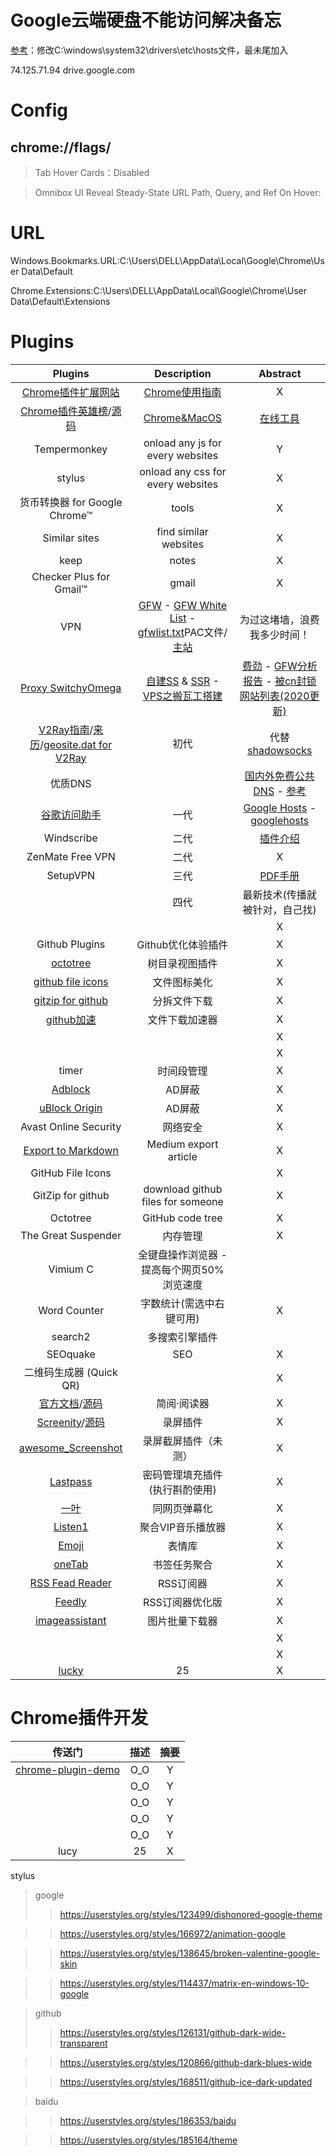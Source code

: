# Google云端硬盘不能访问解决备忘

[参考](hosts.md)：修改C:\windows\system32\drivers\etc\hosts文件，最未尾加入

74.125.71.94 drive.google.com

# Config
## chrome://flags/
>Tab Hover Cards：Disabled

>Omnibox UI Reveal Steady-State URL Path, Query, and Ref On Hover:

# URL

Windows.Bookmarks.URL:C:\Users\DELL\AppData\Local\Google\Chrome\User Data\Default

Chrome.Extensions:C:\Users\DELL\AppData\Local\Google\Chrome\User Data\Default\Extensions

# Plugins

| Plugins | Description | Abstract |
|:---:|:---:|:---:|
| [Chrome插件扩展网站](https://chrome.zzzmh.cn/index#ext) | [Chrome使用指南](https://github.com/nicejade/nice-front-end-tutorial/blob/master/tutorial/chrome-tutorial.md) | X |
| [Chrome插件英雄榜](https://www.v2fy.com/p/readme-chromeappheroes/)/[源码](https://github.com/zhaoolee/ChromeAppHeroes) | [Chrome&MacOS](https://github.com/nicejade/nice-front-end-tutorial/blob/master/tutorial/tools-tutorial.md#mac) | [在线工具](https://github.com/zhaoolee/OnlineToolsBook) |
| Tempermonkey | onload any js for every websites | Y |
| stylus | onload any css for every websites | X |
| 货币转换器 for Google Chrome™ | tools | X |
| Similar sites | find similar websites | X |
| keep | notes | X |
| Checker Plus for Gmail™ | gmail | X |
| VPN | [GFW](https://zh.wikipedia.org/wiki/%E9%98%B2%E7%81%AB%E9%95%BF%E5%9F%8E) - [GFW White List](https://github.com/R0uter/gfw_domain_whitelist) - [gfwlist.txt](https://raw.githubusercontent.com/gfwlist/gfwlist/master/gfwlist.txt)PAC文件/[主站](https://github.com/gfwlist/gfwlist) | 为过这堵墙，浪费我多少时间！ |
| [Proxy SwitchyOmega](https://eliyar.biz/AutoProxy-By-Shadowsocks-and-SwitchyOmega/) | [自建SS](https://github.com/TwoWater/Python/blob/master/Res/%E8%87%AA%E5%B7%B1%E6%90%AD%E5%BB%BAss%3Assr%E6%9C%8D%E5%8A%A1%E5%99%A8.md) & [SSR](https://cangshui.net/1260.html) - [VPS之搬瓦工搭建](https://www.jiongjun.cc/banwagong/15.html) | [费劲](https://github.com/shadowsocks/shadowsocks-windows/issues/1007) - [GFW分析报告](https://sites.google.com/site/wsydcz/home/fx) - [被cn封锁网站列表(2020更新)](http://www.waiping.net/gfw-list/) |
| [V2Ray指南](https://toutyrater.github.io/)/[来历](https://zh.wikipedia.org/wiki/V2Ray#:~:text=V2Ray%EF%BC%8C%E7%AE%80%E7%A7%B0V2%EF%BC%8C%E6%98%AF%E4%B8%80,%E4%BB%A5%E5%AF%B9%E6%AD%A4%E8%A1%A8%E7%A4%BA%E6%8A%97%E8%AE%AE%E3%80%82)/[geosite.dat for V2Ray](https://github.com/v2fly/domain-list-community) | 初代 | 代替[shadowsocks](https://github.com/shadowsocks/shadowsocks-windows) |
| 优质DNS |  | [国内外免费公共DNS](http://www.deadnine.com/anything/2018/0903/1411.html) - [参考](https://www.sordum.org/7952/dns-jumper-v2-2/) |
| [谷歌访问助手](https://chrome.zzzmh.cn/info?token=gocklaboggjfkolaknpbhddbaopcepfp) | 一代 | [Google Hosts](https://www.moerats.com/archives/114/) - [googlehosts](https://git.qvq.network/googlehosts/hosts/src/master/hosts-files/hosts) |
| Windscribe | 二代 | [插件介绍](https://blog.windscribe.com/new-browser-extensions-v3-73d518f0fad9) |
| ZenMate Free VPN | 二代 | X |
| SetupVPN | 三代 | [PDF手册](https://files.catbox.moe/pacr7n.pdf) |
|  | 四代 | 最新技术(传播就被针对，自己找)
| []() |  | X |
| Github Plugins | Github优化体验插件 | X |
| [octotree](https://chrome.google.com/webstore/search/octotree?utm_source=chrome-ntp-icon) | 树目录视图插件 | X |
| [github file icons](https://chrome.google.com/webstore/search/github%20file%20icon?utm_source=chrome-ntp-icon) | 文件图标美化 | X |
| [gitzip for github](https://chrome.google.com/webstore/search/gitzip%20for%20github?utm_source=chrome-ntp-icon) | 分拆文件下载 | X |
| [github加速](https://chrome.google.com/webstore/detail/github%E5%8A%A0%E9%80%9F/mfnkflidjnladnkldfonnaicljppahpg) | 文件下载加速器 | X |
| []() |  | X |
| []() |  | X |
| timer | 时间段管理 | X |
| [Adblock](https://chrome.google.com/webstore/detail/adblock-plus-free-ad-bloc/cfhdojbkjhnklbpkdaibdccddilifddb) | AD屏蔽 | X |
| [uBlock Origin](https://chrome.google.com/webstore/detail/ublock-origin/cjpalhdlnbpafiamejdnhcphjbkeiagm) | AD屏蔽 | X |
| Avast Online Security | 网络安全 | X |
| [Export to Markdown](https://github.com/madneal/export-to-markdown) | Medium export article | X |
| GitHub File Icons |  | X |
| GitZip for github | download github files for someone | X |
| Octotree | GitHub code tree | X |
| The Great Suspender | 内存管理 | X |
| Vimium C | 全键盘操作浏览器 - 提高每个网页50%浏览速度 |  |
| Word Counter | 字数统计(需选中右键可用) | X |
| search2 | 多搜索引擎插件|  |
| SEOquake | SEO | X |
| 二维码生成器 (Quick QR) |  | X |
| [官方文档](http://ksria.com/simpread/)/[源码](https://github.com/Kenshin/simpread) | 简阅·阅读器 | X |
| [Screenity](https://chrome.google.com/webstore/detail/screenity-screen-recorder/kbbdabhdfibnancpjfhlkhafgdilcnji)/[源码](https://github.com/alyssaxuu/screenity) | 录屏插件 | X |
| [awesome_Screenshot](https://chrome.google.com/webstore/detail/awesome-screenshot-screen/nlipoenfbbikpbjkfpfillcgkoblgpmj?hl=zh-CN) | 录屏截屏插件（未测） | X |
| [Lastpass](https://chrome.google.com/webstore/detail/lastpass-free-password-ma/hdokiejnpimakedhajhdlcegeplioahd?hl=zh-CN) | 密码管理填充插件(执行斟酌使用) | X |
| [一叶](https://chrome.google.com/webstore/detail/same-page/bldcellajihanglphncgjmceklbibjkk) | 同网页弹幕化 | X |
| [Listen1](https://chrome.google.com/webstore/detail/listen-1/indecfegkejajpaipjipfkkbedgaodbp/related) | 聚合VIP音乐播放器 | X |
| [Emoji](https://chrome.google.com/webstore/detail/emoji-keyboard-by-joypixe/ipdjnhgkpapgippgcgkfcbpdpcgifncb) | 表情库 | X |
| [oneTab](https://chrome.google.com/webstore/detail/onetab/chphlpgkkbolifaimnlloiipkdnihall) | 书签任务聚合 | X |
| [RSS Fead Reader](https://chrome.google.com/webstore/detail/rss-feed-reader/pnjaodmkngahhkoihejjehlcdlnohgmp) | RSS订阅器 | X |
| [Feedly](https://feedly.com/) | RSS订阅器优化版 | X |
| [imageassistant](https://chrome.google.com/webstore/detail/imageassistant-batch-imag/dbjbempljhcmhlfpfacalomonjpalpko) | 图片批量下载器 | X |
| []() |  | X |
| []() |  | X |
| [lucky](https://chrome.zzzmh.cn/info?token=ncldcbhpeplkfijdhnoepdgdnmjkckij) | 25 | X |

# Chrome插件开发

| 传送门 | 描述 | 摘要 |
|:---:|:---:|:---:|
| [chrome-plugin-demo](https://github.com/sxei/chrome-plugin-demo) | O_O | Y |
| []() | O_O | Y |
| []() | O_O | Y |
| []() | O_O | Y |
| []() | O_O | Y |
| lucy | 25 | X |

stylus
> google
>> https://userstyles.org/styles/123499/dishonored-google-theme

>> https://userstyles.org/styles/166972/animation-google

>> https://userstyles.org/styles/138645/broken-valentine-google-skin

>> https://userstyles.org/styles/114437/matrix-en-windows-10-google

>> 

> github
>> https://userstyles.org/styles/126131/github-dark-wide-transparent

>> https://userstyles.org/styles/120866/github-dark-blues-wide

>> https://userstyles.org/styles/168511/github-ice-dark-updated

>> 

> baidu

>> https://userstyles.org/styles/186353/baidu

>> https://userstyles.org/styles/185164/theme

>> 
